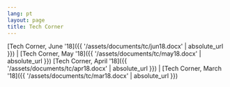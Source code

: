 ```yaml
---
lang: pt
layout: page
title: Tech Corner
---
```


[Tech Corner, June '18]({{ '/assets/documents/tc/jun18.docx' | absolute_url }})  | [Tech Corner, May '18]({{ '/assets/documents/tc/may18.docx' | absolute_url }})
[Tech Corner, April '18]({{ '/assets/documents/tc/apr18.docx' | absolute_url }}) | [Tech Corner, March '18]({{ '/assets/documents/tc/mar18.docx' | absolute_url }})
